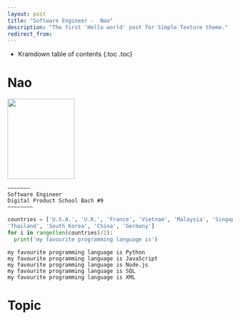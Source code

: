 ```yaml
---
layout: post
title: "Software Engineer -  Nao"
description: "The first 'Hello world' post for Simple Texture theme."
redirect_from:
---
```

* Kramdown table of contents
{:toc .toc}

# Nao
<img src="https://github.com/team-cero/team-cero.github.io/blob/master/assets/images/headshot_nao.jpg?raw=true" height ="180" width="150">


~~~~~~~~~~~~
~~~~~~~
Software Engineer
Digital Product School Bach #9
~~~~~~~~
~~~~~~~~~~~~~~~~~~

~~~ python
countries = ['U.S.A.', 'U.K.', 'France', 'Vietnam', 'Malaysia', 'Singapore', 
'Thailand', 'South Korea', 'China', 'Germany']
for i in range(len(countries)/2):
  print('my favourite programming language is')
~~~

~~~
my favourite programming language is Python
my favourite programming language is JavaScript
my favourite programming language is Node.js
my favourite programming language is SQL
my favourite programming language is XML
~~~

# Topic
